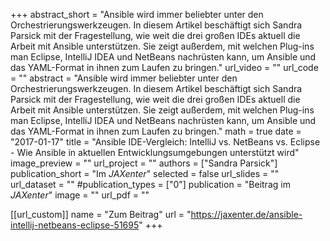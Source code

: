 +++
abstract_short = "Ansible wird immer beliebter unter den Orchestrierungswerkzeugen. In diesem Artikel beschäftigt sich Sandra Parsick mit der Fragestellung, wie weit die drei großen IDEs aktuell die Arbeit mit Ansible unterstützen. Sie zeigt außerdem, mit welchen Plug-ins man Eclipse, IntelliJ IDEA und NetBeans nachrüsten kann, um Ansible und das YAML-Format in ihnen zum Laufen zu bringen."
url_video = ""
url_code = ""
abstract = "Ansible wird immer beliebter unter den Orchestrierungswerkzeugen. In diesem Artikel beschäftigt sich Sandra Parsick mit der Fragestellung, wie weit die drei großen IDEs aktuell die Arbeit mit Ansible unterstützen. Sie zeigt außerdem, mit welchen Plug-ins man Eclipse, IntelliJ IDEA und NetBeans nachrüsten kann, um Ansible und das YAML-Format in ihnen zum Laufen zu bringen."
math = true
date = "2017-01-17"
title = "Ansible IDE-Vergleich: IntelliJ vs. NetBeans vs. Eclipse - Wie Ansible in aktuellen Entwicklungsumgebungen unterstützt wird"
image_preview = ""
url_project = ""
authors = ["Sandra Parsick"]
publication_short = "Im *JAXenter*"
selected = false
url_slides = ""
url_dataset = ""
#publication_types = ["0"]
publication = "Beitrag im *JAXenter*"
image = ""
url_pdf = ""


[[url_custom]]
name = "Zum Beitrag"
url = "https://jaxenter.de/ansible-intellij-netbeans-eclipse-51695"
+++
